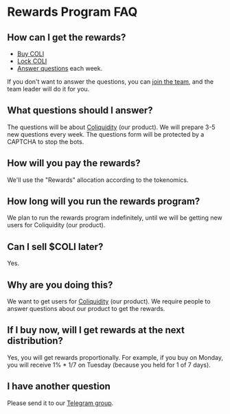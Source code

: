 # Rewards Program FAQ

## How can I get the rewards?

* [Buy COLI](https://pancakeswap.finance/swap?outputCurrency=0x3470C81026C8085b7B743695f851353043Ff0d0D)
* [Lock COLI](Locks.md)
* [Answer questions](#what-questions-should-i-answer) each week.

If you don't want to answer the questions, you can [join the team](Teams.md), and the team leader will do it for you.

## What questions should I answer?

The questions will be about [Coliquidity](../WhatIsColiquidity.md) (our product). We will prepare 3-5 new questions every week. The questions form will be protected by a CAPTCHA to stop the bots.

## How will you pay the rewards?

We'll use the "Rewards" allocation according to the tokenomics.

## How long will you run the rewards program?

We plan to run the rewards program indefinitely, until we will be getting new users for Coliquidity (our product).

## Can I sell $COLI later?

Yes.

## Why are you doing this?

We want to get users for [Coliquidity](../WhatIsColiquidity.md) (our product). We require people to answer questions about our product to get the rewards.

## If I buy now, will I get rewards at the next distribution?

Yes, you will get rewards proportionally. For example, if you buy on Monday, you will receive 1% * 1/7 on Tuesday (because you held for 1 of 7 days).

## I have another question

Please send it to our [Telegram group](https://t.me/Coliquidity).
